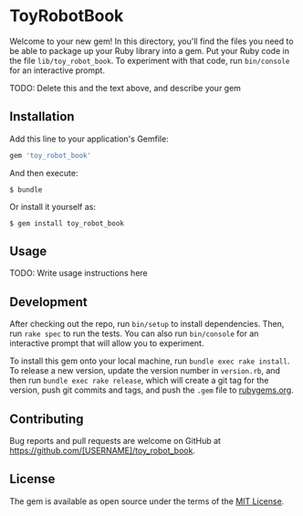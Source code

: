 # ToyRobotBook

Welcome to your new gem! In this directory, you'll find the files you need to be able to package up your Ruby library into a gem. Put your Ruby code in the file `lib/toy_robot_book`. To experiment with that code, run `bin/console` for an interactive prompt.

TODO: Delete this and the text above, and describe your gem

## Installation

Add this line to your application's Gemfile:

```ruby
gem 'toy_robot_book'
```

And then execute:

    $ bundle

Or install it yourself as:

    $ gem install toy_robot_book

## Usage

TODO: Write usage instructions here

## Development

After checking out the repo, run `bin/setup` to install dependencies. Then, run `rake spec` to run the tests. You can also run `bin/console` for an interactive prompt that will allow you to experiment.

To install this gem onto your local machine, run `bundle exec rake install`. To release a new version, update the version number in `version.rb`, and then run `bundle exec rake release`, which will create a git tag for the version, push git commits and tags, and push the `.gem` file to [rubygems.org](https://rubygems.org).

## Contributing

Bug reports and pull requests are welcome on GitHub at https://github.com/[USERNAME]/toy_robot_book.

## License

The gem is available as open source under the terms of the [MIT License](https://opensource.org/licenses/MIT).
